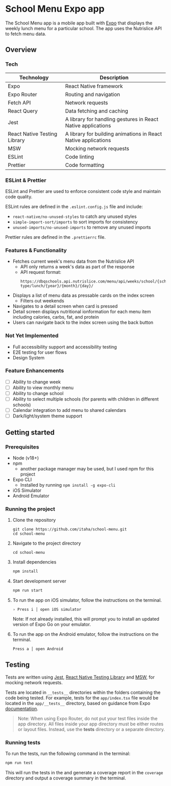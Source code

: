 # School Menu Expo app

The School Menu app is a mobile app built with [Expo](https://expo.dev) that displays the weekly lunch menu for a particular school. The app uses the Nutrislice API to fetch menu data.

## Overview

### Tech

| Technology                   | Description                                                    |
| ---------------------------- | -------------------------------------------------------------- |
| Expo                         | React Native framework                                         |
| Expo Router                  | Routing and navigation                                         |
| Fetch API                    | Network requests                                               |
| React Query                  | Data fetching and caching                                      |
| Jest                         | A library for handling gestures in React Native applications   |
| React Native Testing Library | A library for building animations in React Native applications |
| MSW                          | Mocking network requests                                       |
| ESLint                       | Code linting                                                   |
| Prettier                     | Code formatting                                                |

### ESLint & Prettier

ESLint and Prettier are used to enforce consistent code style and maintain code quality.

ESLint rules are defined in the `.eslint.config.js` file and include:

- `react-native/no-unused-styles` to catch any unused styles
- `simple-import-sort/imports` to sort imports for consistency
- `unused-imports/no-unused-imports` to remove any unused imports

Prettier rules are defined in the `.prettierrc` file.

### Features & Functionality

- Fetches current week's menu data from the Nutrislice API
  - API only returns a week's data as part of the response
  - API request format:
    ```
    https://dbqschools.api.nutrislice.com/menu/api/weeks/school/{school}/menu-type/lunch/{year}/{month}/{day}/
    ```
- Displays a list of menu data as pressable cards on the index screen
  - Filters out weekends
- Navigates to a detail screen when card is pressed
- Detail screen displays nutritional ionformation for each menu item including calories, carbs, fat, and protein
- Users can navigate back to the index screen using the back button

### Not Yet Implemented

- Full accessibility support and accessibility testing
- E2E testing for user flows
- Design System

### Feature Enhancements

- [ ] Ability to change week
- [ ] Ability to view monthly menu
- [ ] Ability to change school
- [ ] Ability to select multiple schools (for parents with children in different schools)
- [ ] Calendar integration to add menu to shared calendars
- [ ] Dark/light/system theme support

## Getting started

### Prerequisites

- Node (v18+)
- npm
  - another package manager may be used, but I used npm for this project
- Expo CLI
  - Installed by running `npm install -g expo-cli`
- iOS Simulator
- Android Emulator

### Running the project

1. Clone the repository

   ```
   git clone https://github.com/itaha/school-menu.git
   cd school-menu
   ```

2. Navigate to the project directory

   ```
   cd school-menu
   ```

3. Install dependencies

   ```bash
   npm install
   ```

4. Start development server

   ```bash
   npm run start
   ```

5. To run the app on iOS simulator, follow the instructions on the terminal.

   ```
   › Press i │ open iOS simulator
   ```

   Note: If not already installed, this will prompt you to install an updated version of Expo Go on your emulator.

6. To run the app on the Android emulator, follow the instructions on the terminal.

   ```bash
   Press a │ open Android
   ```

## Testing

Tests are written using [Jest](https://jestjs.io), [React Native Testing Library](https://callstack.github.io/react-native-testing-library/) and [MSW](https://mswjs.io), for mocking network requests.

Tests are located in `__tests__` directories within the folders containing the code being tested. For example, tests for the `app/index.tsx` file would be located in the `app/__tests__` directory, based on guidance from Expo [documentation](https://docs.expo.dev/develop/unit-testing/#structure-your-tests).

> Note: When using Expo Router, do not put your test files inside the app directory. All files inside your app directory must be either routes or layout files. Instead, use the **tests** directory or a separate directory.

### Running tests

To run the tests, run the following command in the terminal:

```bash
npm run test
```

This will run the tests in the and generate a coverage report in the `coverage` directory and output a coverage summary in the terminal.
